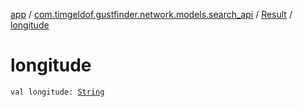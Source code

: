 [app](../../index.md) / [com.timgeldof.gustfinder.network.models.search_api](../index.md) / [Result](index.md) / [longitude](./longitude.md)

# longitude

`val longitude: `[`String`](https://kotlinlang.org/api/latest/jvm/stdlib/kotlin/-string/index.html)